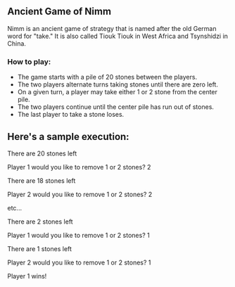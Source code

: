 ## Ancient Game of Nimm

Nimm is an ancient game of strategy that is named after the old German word for "take." It is also called Tiouk Tiouk in West Africa and Tsynshidzi in China.

### How to play: 
- The game starts with a pile of 20 stones between the players.
- The two players alternate turns taking stones until there are zero left.
- On a given turn, a player may take either 1 or 2 stone from the center pile.
- The two players continue until the center pile has run out of stones.
- The last player to take a stone loses.

## Here's a sample execution:

There are 20 stones left

Player 1 would you like to remove 1 or 2 stones? 2

There are 18 stones left

Player 2 would you like to remove 1 or 2 stones? 2

etc...

There are 2 stones left

Player 1 would you like to remove 1 or 2 stones? 1

There are 1 stones left

Player 2 would you like to remove 1 or 2 stones? 1

Player 1 wins!
